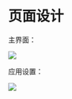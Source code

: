 # 页面设计

主界面：

![](https://pic.imgdb.cn/item/66dae569d9c307b7e959f69b.png)

应用设置：

![](https://pic.imgdb.cn/item/66dae685d9c307b7e95d57b7.png)
